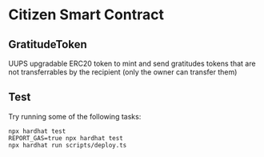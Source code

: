 # Citizen Smart Contract

## GratitudeToken

UUPS upgradable ERC20 token to mint and send gratitudes tokens that are not transferrables by the recipient (only the owner can transfer them)

## Test

Try running some of the following tasks:

```shell
npx hardhat test
REPORT_GAS=true npx hardhat test
npx hardhat run scripts/deploy.ts
```
